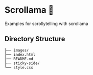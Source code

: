 # Scrollama 🦙
Examples for scrollytelling with scrollama

## Directory Structure

```
├── images/
├── index.html
├── README.md
├── sticky-side/
└── style.css
```
